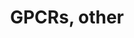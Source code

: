 ---
annotations:
- type: Pathway Ontology
  value: G protein mediated signaling pathway
authors:
- Nsalomonis
- MaintBot
- BruceConklin
- Khanspers
- Andra
- Christine Chichester
- Eweitz
description: This pathway was created using the GPCRDB (Horn et al., 1998), http://www.cmbi.kun.nl/7tm/.
  The groupings are based on the GPCR phylogenetic tree available from the GPCRDB
  and the training sets used by Karchin et al. (Bioinformatics, 2002, pg. 147-159).
  The labels indicate children and grandchildren of the various classes of GPCRs as
  described by these references.
last-edited: 2021-05-23
organisms:
- Mus musculus
redirect_from:
- /index.php/Pathway:WP41
- /instance/WP41
schema-jsonld:
- '@context': https://schema.org/
  '@id': https://wikipathways.github.io/pathways/WP41.html
  '@type': Dataset
  creator:
    '@type': Organization
    name: WikiPathways
  description: This pathway was created using the GPCRDB (Horn et al., 1998), http://www.cmbi.kun.nl/7tm/.
    The groupings are based on the GPCR phylogenetic tree available from the GPCRDB
    and the training sets used by Karchin et al. (Bioinformatics, 2002, pg. 147-159).
    The labels indicate children and grandchildren of the various classes of GPCRs
    as described by these references.
  keywords:
  - Gpr56
  - Q9JM27
  - Adrb2
  - Olfr52
  - Q61071
  - V1rd3
  - Celsr1
  - Q9JM42
  - Q9JM41
  - Olfr20
  - Drd2
  - Q9JM25
  - Q9JM39
  - V1rc2
  - V1rd14
  - Trhr2
  - Olfr58
  - Q9JHH0
  - Q9JM24
  - V1rb7
  - V2r5
  - V1ra6
  - Olfr6
  - Gprc2a-rs2
  - Olfr32
  - Olfr2
  - Gprc2a-rs1
  - Olfr403
  - V1rd4
  - Q9EPY6
  - V1rc4
  - Q9ERW4
  - Q9JM22
  - Olfr382
  - Mtnr1b
  - Q9JM36
  - Olfr154
  - Olfr1355
  - Q9ESF9
  - Olfr59
  - Grm1
  - Olfr29-ps1
  - Olfr30
  - Olfr61
  - Olfr10
  - Gpr115
  - Olfr5
  - Opn1lw
  - Gpr146
  - Olfr8
  - Q9JM18
  - Q9ESG1_MOUSE
  - Fzd1
  - Gprc2a-rs3
  - Olfr33
  - V1rc7
  - Olfr586
  - Olfr48
  - Olfr24
  - Q9EPV2
  - Gpr83
  - Ltb4r2
  - Tacr3
  - Q9JM40
  - V1rc5
  - Cnr1
  - Adrb1
  - V1rd1
  - Q9ERY7
  - Q9ERY2
  - V1rc1
  - V1rb2
  - V1rb1
  - Olfr53
  - Olfr1353
  - Q9ERY0
  - Pthr2
  - Ednra
  - Gpr88
  - Irx6
  - Olfr43
  - V1rb9
  - Celsr3
  - Adora1
  - Xcr1
  - Olfr47
  - Vipr1
  - Mc4r
  - V1ra5
  - V1rc6
  - Gpr39
  - Oprk1
  - V1rc8
  - Olfr23
  - Q9JM17
  - V1ra2
  - Gpr34
  - Cysltr1
  - Htr1d
  - Rrh
  - Olfr28
  - Olfr1
  - Tas1r1
  - Q9JM23
  - Olfr394
  - Q9ERX6
  - Olfr701
  - Olfr54
  - Gpr132
  - V1ra7
  - Fzd7
  - Mrgprh
  - Ghsr
  - Celsr2
  - Drd5
  - Gabbr1
  - Gpr73
  - Htr1a
  - V1ra4
  - V1rb4
  - Q9JHK3
  - Q9JM28
  - Olfr55
  - Olfr11
  - Q9JM34
  - V2r6
  - V1rd2
  - Olfr62
  - Gpr7
  - Gpr37l1
  - Gpr84
  - 6530406P05Rik
  - Edg8
  - Fzd5
  - V1rb8
  - Htr1da
  - Olfr57
  - V1rc3
  - Q9JM37
  - V1rd9
  - Olfr46
  - Q9WU87_MOUSE
  - Olfr9
  - Olfr7
  - Edg5
  - Olfr18
  - Q9EPY8
  - Fzd9
  - Oprm1
  - Olfr56
  - Casr
  - V1rd6
  - Q9JM30
  - Olfr138
  - V1rb6
  - Calcr
  - Olfr42
  - Drd1a
  - Sstr5
  - Q9JM29
  - Olfr19
  - Q9JM19
  - Olfr44
  - Q9JM31
  - V1rb3
  - V2r7
  - Htr1db
  - Olfr12
  - Olfr410
  - Q9JM26
  - Olfr412
  - Grca
  - V2r3
  - Olfr161
  - Olfr13
  - Olfr51
  - Dfy
  - Q9JM21
  - Q9ERX4
  - V1rd7
  - Olfr395
  - V1ra1
  - Olfr60
  - Fzd2
  - Olfr642
  - Adora3
  - Olfr25
  - V1RC9
  - Olfr31
  - V1ra3
  - Olfr402
  - Q9JM33
  - Gpr143
  - Olfr27
  - Olfr397
  - Olfr3
  - Smo
  - Oprl1
  - Q9ERX0
  - Olfr50
  - Olfr45
  - Olfr26
  - Cd97
  - V1ra9
  - V1ra8
  - Edg1
  - Gpr2
  - Ccr7
  - Olfr22-ps1
  - Olfr4
  license: CC0
  name: GPCRs, other
seo: CreativeWork
title: GPCRs, other
wpid: WP41
---